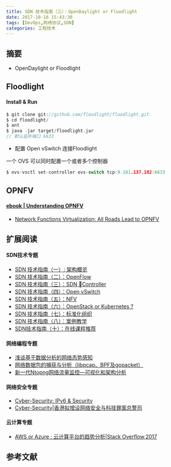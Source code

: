 ```yaml
---
title: SDN 技术指南（三）：OpenDaylight or Floodlight
date: 2017-10-16 15:43:30
tags: [DevOps,网络协议,SDN]
categories: 工程技术
---
```

## 摘要
- OpenDaylight or Floodlight

<!--more-->

## Floodlight

#### Install & Run
```go
$ git clone git://github.com/floodlight/floodlight.git
$ cd floodlight/
$ ant
$ java -jar target/floodlight.jar
// 默认监听端口 6633
```

- 配置 Open vSwitch 连接Floodlight

一个 OVS 可以同时配置一个或者多个控制器

```go
$ ovs-vsctl set-controller ovs-switch tcp:9.181.137.182:6633
```

## OPNFV

#### [ebook | Understanding OPNFV ](https://www.opnfv.org/resources/download-understanding-opnfv-ebook)
- [Network Functions Virtualization: All Roads Lead to OPNFV](https://www.linux.com/blog/opnfv/2017/9/network-functions-virtualization-all-roads-lead-opnfv)


## 扩展阅读

#### SDN技术专题
- [SDN 技术指南（一）: 架构概览](https://riboseyim.com/2017/05/12/SDN/)
- [SDN 技术指南（二）：OpenFlow](https://riboseyim.com/2017/08/22/SDN-OpenFlow/)
- [SDN 技术指南（三）：SDN Controller](https://riboseyim.com/2017/10/16/SDN-Controller/)
- [SDN 技术指南（四）：Open vSwitch](https://riboseyim.com/2017/10/13/SDN-OpenvSwitch/)
- [SDN 技术指南（五）：NFV](https://riboseyim.com/2019/06/07/SDN-NFV)
- [SDN 技术指南（六）：OpenStack or Kubernetes ? ](#)
- [SDN 技术指南（七）：标准化组织](https://riboseyim.com/2019/06/07/SDN-ORG/)
- [SDN 技术指南（八）：案例教学](https://riboseyim.com/2019/06/07/SDN-CASE)
- [SDN技术指南（十）：在线课程推荐](https://riboseyim.com/2019/06/07/SDN-MOOC/)

#### 网络编程专题
- [浅谈基于数据分析的网络态势感知](https://riboseyim.github.io/2017/07/14/Network-sFlow/)
- [网络数据包的捕获与分析（libpcap、BPF及gopacket）](https://riboseyim.github.io/2017/06/16/Network-Pcap/)
- [新一代Ntopng网络流量监控—可视化和架构分析](https://riboseyim.github.io/2016/04/26/Network-Ntopng/)

#### 网络安全专题
- [Cyber-Security: IPv6 & Security](https://riboseyim.github.io/2017/08/09/Protocol-IPv6/)
- [Cyber-Security|香港拟增设网络安全与科技罪案总警司](https://riboseyim.github.io/2017/04/09/CyberSecurity-CSTCB/)

#### 云计算专题
- [AWS or Azure : 云计算平台的趋势分析|Stack Overflow,2017](https://riboseyim.com/2017/07/23/CloudComputing/)


## 参考文献
